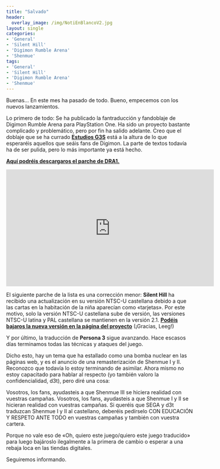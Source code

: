 ```yaml
---
title: "Salvado"
header:
  overlay_image: /img/NotiEnBlancoV2.jpg
layout: single
categories:
- 'General'
- 'Silent Hill'
- 'Digimon Rumble Arena'
- 'Shenmue'
tags:
- 'General'
- 'Silent Hill'
- 'Digimon Rumble Arena'
- 'Shenmue'
---
```


Buenas... En este mes ha pasado de todo. Bueno, empecemos con los nuevos lanzamientos.

Lo primero de todo: Se ha publicado la fantraducción y fandoblaje de Digimon Rumble Arena para PlayStation One. Ha sido un proyecto 
bastante complicado y problemático, pero por fin ha salido adelante. Creo que el doblaje que se ha currado **[Estudios G3S](http://www.estudiosg3s.com/)**
está a la altura de lo que esperaréis aquellos que seáis fans de Digimon. La parte de textos todavía ha de ser pulida, pero lo más importante 
ya está hecho.

<b><u><a href="http://www.estudiosg3s.com/">Aquí podréis descargaros el parche de DRA1.</a></u></b>

<p style="text-align: center;"><iframe width="560" height="315" src="https://www.youtube-nocookie.com/embed/fcvRKrjaivk?rel=0" frameborder="0" allow="autoplay; encrypted-media" allowfullscreen></iframe></p>

El siguiente parche de la lista es una corrección menor: **Silent Hill** ha recibido una actualización en su versión NTSC-U castellana 
debido a que las cartas en la habitación de la niña aparecían como «tarjetas». Por este motivo, solo la versión NTSC-U castellana sube 
de versión, las versiones NTSC-U latina y PAL castellana se mantienen en la versión 2.1. 
**[Podéis bajaros la nueva versión en la página del proyecto](/silent-hill-1/)** (¡Gracias, Leeg!)

Y por último, la traducción de **Persona 3** sigue avanzando. Hace escasos días terminamos todas las técnicas y ataques del juego. 

Dicho esto, hay un tema que ha estallado como una bomba nuclear en las páginas web, y es el anuncio de una remasterización de Shenmue I y II. 
Reconozco que todavía lo estoy terminando de asimilar. Ahora mismo no estoy capacitado para hablar al respecto (yo también valoro 
la confidencialidad, d3t), pero diré una cosa:

Vosotros, los fans, ayudasteis a que Shenmue III se hiciera realidad con vuestras campañas. Vosotros, los fans, ayudasteis a que Shenmue 
I y II se hicieran realidad con vuestras campañas. Si queréis que SEGA y d3t traduzcan Shenmue I y II al castellano, deberéis pedírselo 
CON EDUCACIÓN Y RESPETO ANTE TODO en vuestras campañas y también con vuestra cartera.

Porque no vale eso de «Oh, quiero este juego/quiero este juego traducido» para luego bajároslo ilegalmente a la primera de cambio o esperar 
a una rebaja loca en las tiendas digitales.

Seguiremos informando.